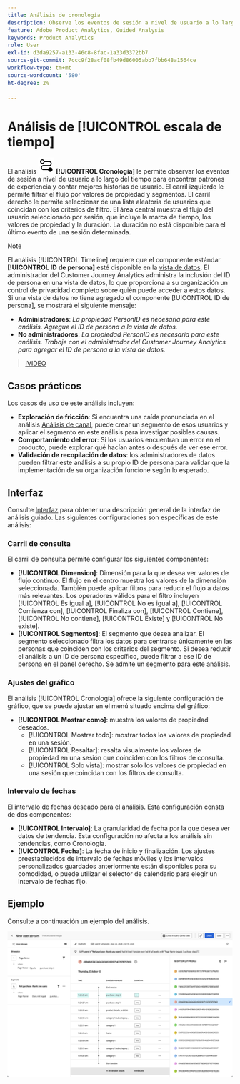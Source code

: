 ```yaml
---
title: Análisis de cronología
description: Observe los eventos de sesión a nivel de usuario a lo largo del tiempo para encontrar patrones de experiencia.
feature: Adobe Product Analytics, Guided Analysis
keywords: Product Analytics
role: User
exl-id: d3da9257-a133-46c8-8fac-1a33d3372bb7
source-git-commit: 7ccc9f28acf08fb49d86005abb7fbb648a1564ce
workflow-type: tm+mt
source-wordcount: '580'
ht-degree: 2%

---
```


# Análisis de [!UICONTROL escala de tiempo]

El análisis ![Cronología](/help/assets/icons/Timeline.svg) **[!UICONTROL Cronología]** le permite observar los eventos de sesión a nivel de usuario a lo largo del tiempo para encontrar patrones de experiencia y contar mejores historias de usuario. El carril izquierdo le permite filtrar el flujo por valores de propiedad y segmentos. El carril derecho le permite seleccionar de una lista aleatoria de usuarios que coincidan con los criterios de filtro. El área central muestra el flujo del usuario seleccionado por sesión, que incluye la marca de tiempo, los valores de propiedad y la duración. La duración no está disponible para el último evento de una sesión determinada.


>[!NOTE]
>
>El análisis [!UICONTROL Timeline] requiere que el componente estándar **[!UICONTROL ID de persona]** esté disponible en la [vista de datos](/help/data-views/component-reference.md#optional). El administrador del Customer Journey Analytics administra la inclusión del ID de persona en una vista de datos, lo que proporciona a su organización un control de privacidad completo sobre quién puede acceder a estos datos.
><br/>Si una vista de datos no tiene agregado el componente [!UICONTROL ID de persona], se mostrará el siguiente mensaje:
>
>* **Administradores**: *La propiedad PersonID es necesaria para este análisis. Agregue el ID de persona a la vista de datos.*
>* **No administradores**: *La propiedad PersonID es necesaria para este análisis. Trabaje con el administrador del Customer Journey Analytics para agregar el ID de persona a la vista de datos.*

>[!VIDEO](https://video.tv.adobe.com/v/3427810/?learn=on)



## Casos prácticos

Los casos de uso de este análisis incluyen:

* **Exploración de fricción**: Si encuentra una caída pronunciada en el análisis [Análisis de canal](funnel.md), puede crear un segmento de esos usuarios y aplicar el segmento en este análisis para investigar posibles causas.
* **Comportamiento del error**: Si los usuarios encuentran un error en el producto, puede explorar qué hacían antes o después de ver ese error.
* **Validación de recopilación de datos**: los administradores de datos pueden filtrar este análisis a su propio ID de persona para validar que la implementación de su organización funcione según lo esperado.

## Interfaz

Consulte [Interfaz](../overview.md#interface) para obtener una descripción general de la interfaz de análisis guiado. Las siguientes configuraciones son específicas de este análisis:

### Carril de consulta

El carril de consulta permite configurar los siguientes componentes:

* **[!UICONTROL Dimension]**: Dimensión para la que desea ver valores de flujo continuo. El flujo en el centro muestra los valores de la dimensión seleccionada. También puede aplicar filtros para reducir el flujo a datos más relevantes. Los operadores válidos para el filtro incluyen [!UICONTROL Es igual a], [!UICONTROL No es igual a], [!UICONTROL Comienza con], [!UICONTROL Finaliza con], [!UICONTROL Contiene], [!UICONTROL No contiene], [!UICONTROL Existe] y [!UICONTROL No existe].
* **[!UICONTROL Segmentos]**: El segmento que desea analizar. El segmento seleccionado filtra los datos para centrarse únicamente en las personas que coinciden con los criterios del segmento. Si desea reducir el análisis a un ID de persona específico, puede filtrar a ese ID de persona en el panel derecho. Se admite un segmento para este análisis.

### Ajustes del gráfico

El análisis [!UICONTROL Cronología] ofrece la siguiente configuración de gráfico, que se puede ajustar en el menú situado encima del gráfico:

* **[!UICONTROL Mostrar como]**: muestra los valores de propiedad deseados.
   * [!UICONTROL Mostrar todo]: mostrar todos los valores de propiedad en una sesión.
   * [!UICONTROL Resaltar]: resalta visualmente los valores de propiedad en una sesión que coinciden con los filtros de consulta.
   * [!UICONTROL Solo vista]: mostrar solo los valores de propiedad en una sesión que coincidan con los filtros de consulta.

### Intervalo de fechas

El intervalo de fechas deseado para el análisis. Esta configuración consta de dos componentes:

* **[!UICONTROL Intervalo]**: La granularidad de fecha por la que desea ver datos de tendencia. Esta configuración no afecta a los análisis sin tendencias, como Cronología.
* **[!UICONTROL Fecha]**: La fecha de inicio y finalización. Los ajustes preestablecidos de intervalo de fechas móviles y los intervalos personalizados guardados anteriormente están disponibles para su comodidad, o puede utilizar el selector de calendario para elegir un intervalo de fechas fijo.


## Ejemplo

Consulte a continuación un ejemplo del análisis.

![Cronología](../assets/timeline-new.png)
